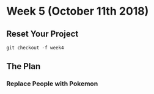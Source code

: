 # Week 5 (October 11th 2018)

## Reset Your Project
`git checkout -f week4`

## The Plan
### Replace People with Pokemon
### 
